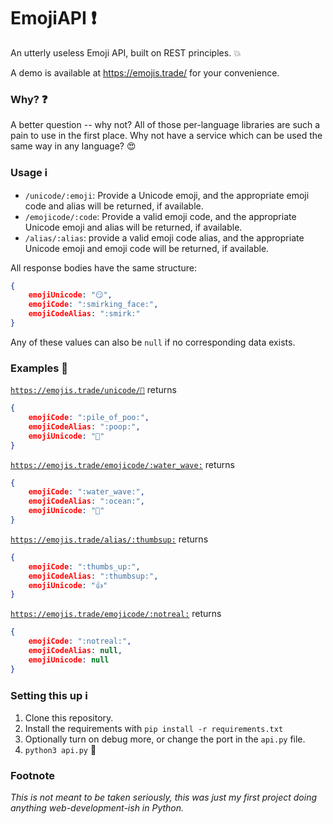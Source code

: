 # EmojiAPI :exclamation:

An utterly useless Emoji API, built on REST principles. :boom:

A demo is available at https://emojis.trade/ for your convenience.

### Why? :question:

A better question -- why not? All of those per-language libraries are such a pain to use in the first place. Why not have a service which can be used the same way in any language? :heart_eyes:

### Usage :information_source:

- `/unicode/:emoji`: Provide a Unicode emoji, and the appropriate emoji code and alias will be returned, if available.
- `/emojicode/:code`: Provide a valid emoji code, and the appropriate Unicode emoji and alias will be returned, if available.
- `/alias/:alias`: provide a valid emoji code alias, and the appropriate Unicode emoji and emoji code will be returned, if available.

All response bodies have the same structure:
```json
{
    emojiUnicode: "😏",
    emojiCode: ":smirking_face:",
    emojiCodeAlias: ":smirk:"
}
```

Any of these values can also be `null` if no corresponding data exists.

### Examples :speech_balloon:

[`https://emojis.trade/unicode/💩`](https://emojis.trade/unicode/💩) returns

```json
{
    emojiCode: ":pile_of_poo:",
    emojiCodeAlias: ":poop:",
    emojiUnicode: "💩"
}
```

[`https://emojis.trade/emojicode/:water_wave:`](https://emojis.trade/emojicode/:water_wave:) returns

```json
{
    emojiCode: ":water_wave:",
    emojiCodeAlias: ":ocean:",
    emojiUnicode: "🌊"
}
```

[`https://emojis.trade/alias/:thumbsup:`](https://emojis.trade/alias/:thumbsup:) returns

```json
{
    emojiCode: ":thumbs_up:",
    emojiCodeAlias: ":thumbsup:",
    emojiUnicode: "👍"
}
```
[`https://emojis.trade/emojicode/:notreal:`](https://emojis.trade/emojicode/:notreal:) returns

```json
{
    emojiCode: ":notreal:",
    emojiCodeAlias: null,
    emojiUnicode: null
}
```

### Setting this up :information_source:

1. Clone this repository.
2. Install the requirements with `pip install -r requirements.txt`
3. Optionally turn on debug more, or change the port in the `api.py` file.
4. `python3 api.py` :snake:

### Footnote

*This is not meant to be taken seriously, this was just my first project doing anything web-development-ish in Python.*
